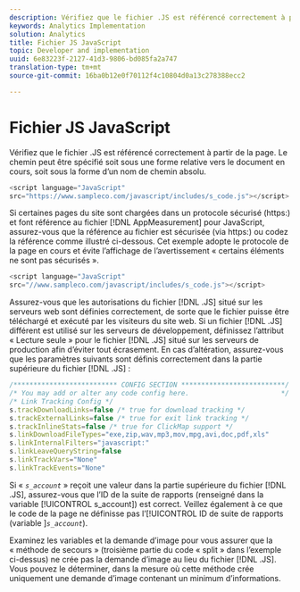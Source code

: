 ```yaml
---
description: Vérifiez que le fichier .JS est référencé correctement à partir de la page. Le chemin peut être spécifié soit sous une forme relative vers le document en cours, soit sous la forme d’un nom de chemin absolu.
keywords: Analytics Implementation
solution: Analytics
title: Fichier JS JavaScript
topic: Developer and implementation
uuid: 6e83223f-2127-41d3-9806-bd085fa2a747
translation-type: tm+mt
source-git-commit: 16ba0b12e0f70112f4c10804d0a13c278388ecc2

---
```



# Fichier JS JavaScript

Vérifiez que le fichier .JS est référencé correctement à partir de la page. Le chemin peut être spécifié soit sous une forme relative vers le document en cours, soit sous la forme d’un nom de chemin absolu.

```js
<script language="JavaScript" 
src="https://www.sampleco.com/javascript/includes/s_code.js"></script>
```

Si certaines pages du site sont chargées dans un protocole sécurisé (https:) et font référence au fichier [!DNL AppMeasurement] pour JavaScript, assurez-vous que la référence au fichier est sécurisée (via https:) ou codez la référence comme illustré ci-dessous. Cet exemple adopte le protocole de la page en cours et évite l’affichage de l’avertissement « certains éléments ne sont pas sécurisés ».

```js
<script language="JavaScript" 
src="//www.sampleco.com/javascript/includes/s_code.js"></script>
```

Assurez-vous que les autorisations du fichier [!DNL .JS] situé sur les serveurs web sont définies correctement, de sorte que le fichier puisse être téléchargé et exécuté par les visiteurs du site web. Si un fichier [!DNL .JS] différent est utilisé sur les serveurs de développement, définissez l’attribut « Lecture seule » pour le fichier [!DNL .JS] situé sur les serveurs de production afin d’éviter tout écrasement. En cas d’altération, assurez-vous que les paramètres suivants sont définis correctement dans la partie supérieure du fichier [!DNL .JS] :

```js
/************************** CONFIG SECTION **************************/
/* You may add or alter any code config here.                       */
/* Link Tracking Config */
s.trackDownloadLinks=false /* true for download tracking */
s.trackExternalLinks=false /* true for exit link tracking */
s.trackInlineStats=false /* true for ClickMap support */
s.linkDownloadFileTypes="exe,zip,wav,mp3,mov,mpg,avi,doc,pdf,xls"
s.linkInternalFilters="javascript:"
s.linkLeaveQueryString=false
s.linkTrackVars="None" 
s.linkTrackEvents="None"
```

Si « *`s_account`* » reçoit une valeur dans la partie supérieure du fichier [!DNL .JS], assurez-vous que l’ID de la suite de rapports (renseigné dans la variable [!UICONTROL s_account]) est correct. Veillez également à ce que le code de la page ne définisse pas l’[!UICONTROL ID de suite de rapports (variable ]*`s_account`*).

Examinez les variables et la demande d’image pour vous assurer que la « méthode de secours » (troisième partie du code « split » dans l’exemple ci-dessus) ne crée pas la demande d’image au lieu du fichier [!DNL .JS]. Vous pouvez le déterminer, dans la mesure où cette méthode crée uniquement une demande d’image contenant un minimum d’informations.

